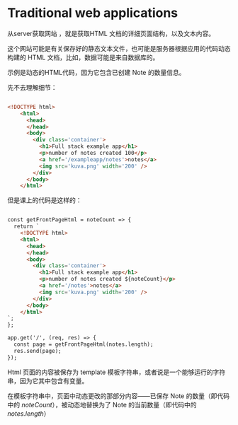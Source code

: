 # Traditional web applications

从server获取网站 ，就是获取HTML 文档的详细页面结构，以及文本内容。

这个网站可能是有关保存好的静态文本文件，也可能是服务器根据应用的代码动态构建的 HTML 文档，比如，数据可能是来自数据库的。

示例是动态的HTML代码，因为它包含已创建 Note 的数量信息。

先不去理解细节：
```html

<!DOCTYPE html>
    <html>
      <head>
      </head>
      <body>
        <div class='container'>
          <h1>Full stack example app</h1>
          <p>number of notes created 100</p>
          <a href='/exampleapp/notes'>notes</a>
          <img src='kuva.png' width='200' />
        </div>
      </body>
    </html>

```
但是课上的代码是这样的：
```html

const getFrontPageHtml = noteCount => {
  return `
    <!DOCTYPE html>
    <html>
      <head>
      </head>
      <body>
        <div class='container'>
          <h1>Full stack example app</h1>
          <p>number of notes created ${noteCount}</p>
          <a href='/notes'>notes</a>
          <img src='kuva.png' width='200' />
        </div>
      </body>
    </html>
`;
};

app.get('/', (req, res) => {
  const page = getFrontPageHtml(notes.length);
  res.send(page);
});

```

Html 页面的内容被保存为 template 模板字符串，或者说是一个能够运行的字符串，因为它其中包含有变量。

在模板字符串中，页面中动态更改的那部分内容——已保存 Note 的数量（即代码中的 _noteCount_），被动态地替换为了 Note 的当前数量（即代码中的 _notes.length_）

### <template>：内容模板元素

HTML 内容模板（<template>）元素是一种用于保存客户端内容机制，该内容在加载页面时不会呈现，但随后可以 (原文为 may be) 在运行时使用 JavaScript 实例化。

将模板视为一个可存储在文档中以便后续使用的内容片段。虽然解析器在加载页面时确实会处理<template>元素的内容，但这样做只是为了确保这些内容有效；但元素内容不会被渲染。

这个样例使用了 Node.js 中的 [Express](https://expressjs.com/)。

本课程都将会使用 Node.js 和 Express 来创建 Web 服务器。











